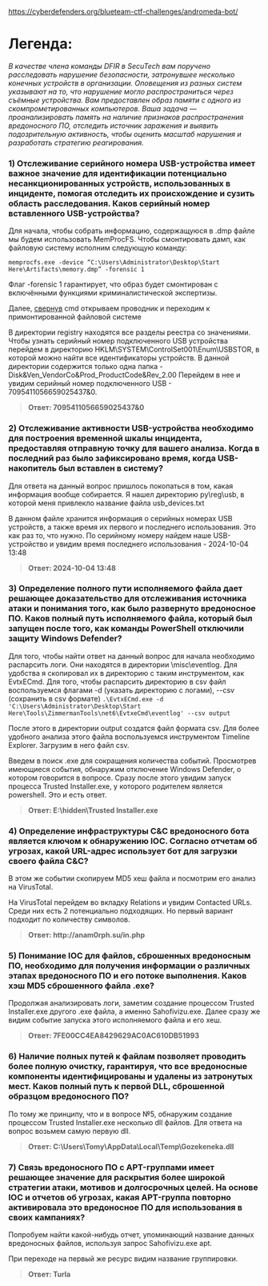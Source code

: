 https://cyberdefenders.org/blueteam-ctf-challenges/andromeda-bot/

# Легенда:
*В качестве члена команды DFIR в SecuTech вам поручено расследовать нарушение безопасности, затронувшее несколько конечных устройств в организации. Оповещения из разных систем указывают на то, что нарушение могло распространиться через съёмные устройства. Вам предоставлен образ памяти с одного из скомпрометированных компьютеров. Ваша задача — проанализировать память на наличие признаков распространения вредоносного ПО, отследить источник заражения и выявить подозрительную активность, чтобы оценить масштаб нарушения и разработать стратегию реагирования.*

### **1) Отслеживание серийного номера USB-устройства имеет важное значение для идентификации потенциально несанкционированных устройств, использованных в инциденте, помогая отследить их происхождение и сузить область расследования. Каков серийный номер вставленного USB-устройства?**

Для начала, чтобы собрать информацию, содержащуюся в .dmp файле мы будем использовать MemProcFS. Чтобы смонтировать дамп, как файловую систему исполним следующую команду: 

`memprocfs.exe -device “C:\Users\Administrator\Desktop\Start Here\Artifacts\memory.dmp” -forensic 1`

Флаг -forensic 1 гарантирует, что образ будет смонтирован с включёнными функциями криминалистической экспертизы.

Далее, <ins>свернув</ins> cmd открываем проводник и переходим к примонтированной файловой системе
 
В директории registry находятся все разделы реестра со значениями. Чтобы узнать серийный номер подключенного USB устройства перейдем в директорию HKLM\SYSTEM\ControlSet001\Enum\USBSTOR, в которой можно найти все идентификаторы устройств. В данной директории содержится только одна папка - Disk&Ven_VendorCo&Prod_ProductCode&Rev_2.00
Перейдем в нее и увидим серийный номер подключенного USB - 7095411056659025437&0.
 
>**Ответ: 7095411056659025437&0**

### **2) Отслеживание активности USB-устройства необходимо для построения временной шкалы инцидента, предоставляя отправную точку для вашего анализа. Когда в последний раз было зафиксировано время, когда USB-накопитель был вставлен в систему?**

Для ответа на данный вопрос пришлось покопаться в том, какая информация вообще собирается. Я нашел директорию py\reg\usb, в которой меня привлекло название файла usb_devices.txt
 
В данном файле хранится информация о серийных номерах USB устройств, а также время их первого и последнего использования. Это как раз то, что нужно. По серийному номеру найдем наше USB-устройство и увидим время последнего использования - 2024-10-04 13:48

>**Ответ: 2024-10-04 13:48**
 
### **3) Определение полного пути исполняемого файла дает решающее доказательство для отслеживания источника атаки и понимания того, как было развернуто вредоносное ПО. Каков полный путь исполняемого файла, который был запущен после того, как команды PowerShell отключили защиту Windows Defender?**

Для того, чтобы найти ответ на данный вопрос для начала необходимо распарсить логи. Они находятся в директории \misc\eventlog.
Для удобства я скопировал их в директорию с таким инструментом, как EvtxECmd. Для того, чтобы распарсить директорию в csv файл воспользуемся флагами -d (указать директорию с логами), --csv (сохранить в csv формате)
`.\EvtxECmd.exe -d 'C:\Users\Administrator\Desktop\Start Here\Tools\ZimmermanTools\net6\EvtxeCmd\eventlog' --csv output`
 
После этого в директории output создатся файл формата csv. Для более удобного анализа этого файла воспользуемся инструментом Timeline Explorer. Загрузим в него файл csv.
 
Введем в поиск .exe для сокращения количества событий. Просмотрев имеющиеся события, обнаружим отключение Windows Defender, о котором говорится в вопросе. Сразу после этого увидим запуск процесса Trusted Installer.exe, у которого родителем является powershell. Это и есть ответ.

>**Ответ: E:\hidden\Trusted Installer.exe**

### **4) Определение инфраструктуры C&C вредоносного бота является ключом к обнаружению IOC. Согласно отчетам об угрозах, какой URL-адрес использует бот для загрузки своего файла C&C?**

В этом же событии скопируем MD5 хеш файла и посмотрим его анализ на VirusTotal.
 
На VirusTotal перейдем во вкладку Relations и увидим Contacted URLs. Среди них есть 2 потенциально подходящих. Но первый вариант подходит по количеству символов.
 
>**Ответ: ht<span>tp://</span>anam0rph.su/in.php**

### **5) Понимание IOC для файлов, сброшенных вредоносным ПО, необходимо для получения информации о различных этапах вредоносного ПО и его потоке выполнения. Каков хэш MD5 сброшенного файла .exe?**
Продолжая анализировать логи, заметим создание процессом Trusted Installer.exe другого .exe файла, а именно Sahofivizu.exe. Далее сразу же видим событие запуска этого исполняемого файла и его хеш. 
 
>**Ответ: 7FE00CC4EA8429629AC0AC610DB51993**

### **6) Наличие полных путей к файлам позволяет проводить более полную очистку, гарантируя, что все вредоносные компоненты идентифицированы и удалены из затронутых мест. Каков полный путь к первой DLL, сброшенной образцом вредоносного ПО?**

По тому же принципу, что и в вопросе №5, обнаружим создание процессом Trusted Installer.exe несколько dll файлов. Для ответа на вопрос возьмем самую первую dll.
 
>**Ответ: C:\Users\Tomy\AppData\Local\Temp\Gozekeneka.dll**

### **7) Связь вредоносного ПО с APT-группами имеет решающее значение для раскрытия более широкой стратегии атаки, мотивов и долгосрочных целей. На основе IOC и отчетов об угрозах, какая APT-группа повторно активировала это вредоносное ПО для использования в своих кампаниях?**

Попробуем найти какой-нибудь отчет, упоминающий название данных вредоносных файлов, используя запрос Sahofivizu.exe apt.
 
При переходе на первый же ресурс видим название группировки.
 
>**Ответ: Turla**

